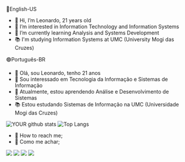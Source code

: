 🔵English-US
- 👋 Hi, I’m Leonardo, 21 years old
- 👀 I’m interested in Information Technology and Information Systems
- 📖 I’m currently learning Analysis and Systems Development
- 📚 I'm studying Information Systems at UMC (University Mogi das Cruzes)

🟢Português-BR
- 👋 Olá, sou Leonardo, tenho 21 anos
- 👀 Sou interessado em Tecnologia da Informação e Sistemas de Informação
- 📖 Atualmente, estou aprendendo Análise e Desenvolvimento de Sistemas
- 📚 Estou estudando Sistemas de Informação na UMC (Universidade Mogi das Cruzes)

![YOUR github stats](https://github-readme-stats.vercel.app/api?username=leonardoaguirre&theme=midnight-purple&show_icons=true)
![Top Langs](https://github-readme-stats.vercel.app/api/top-langs/?username=leonardoaguirre&theme=midnight-purple&layout=compact&langs_count=10)

- 📩 How to reach me;
- 📩 Como me achar;<br>

<a href = "mailto: leonardo.aguirre.dev@gmail.com"><img src="https://img.shields.io/badge/leonardo.aguirre.dev@gmail.com-BB001B?style=for-the-badge&logo=gmail&logoColor=white" /></a>
[<img src="https://img.shields.io/badge/Linkedin-%230077B5.svg?&style=for-the-badge&logo=linkedin&logoColor=white" />](https://www.linkedin.com/in/leonardo-vinicius-aguirre/) 
[<img src = "https://img.shields.io/badge/Instagram-%23E4405F.svg?&style=for-the-badge&logo=instagram&logoColor=white">](https://www.instagram.com/leozerav/) 
[<img src = "https://img.shields.io/badge/Facebook-%231877F2.svg?&style=for-the-badge&logo=facebook&logoColor=white">](https://www.facebook.com/leozeravini)
